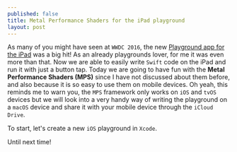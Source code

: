 ```yaml
---
published: false
title: Metal Performance Shaders for the iPad playground
layout: post
---
```

As many of you might have seen at `WWDC 2016`, the new [Playground app for the iPad](https://developer.apple.com/videos/play/wwdc2016/408/) was a big hit! As an already playgrounds lover, for me it was even more than that. Now we are able to easily write `Swift` code on the iPad and run it with just a button tap. Today we are going to have fun with the __Metal Performance Shaders (MPS)__ since I have not discussed about them before, and also because it is so easy to use them on mobile devices. Oh yeah, this reminds me to warn you, the `MPS` framework only works on `iOS` and `tvOS` devices but we will look into a very handy way of writing the playground on a `macOS` device and share it with your mobile device through the `iCloud Drive`.

To start, let's create a new `iOS` playground in `Xcode`. 

Until next time!